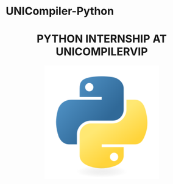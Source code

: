 # UNICompiler-Python
<h1 align="center">PYTHON INTERNSHIP AT UNICOMPILERVIP</h1>
<div align="center">
<img src="https://raw.githubusercontent.com/devicons/devicon/master/icons/python/python-original.svg" alt="python" width="300px">
</div>

